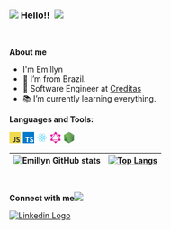 
### <img src="https://github.com/TheDudeThatCode/TheDudeThatCode/blob/master/Assets/Hi.gif" width="29px"> **Hello!!** &nbsp;<img src="https://github.com/TheDudeThatCode/TheDudeThatCode/blob/master/Assets/Earth.gif" width="24px">

<br />

**About me**

- I'm Emillyn 
- :house_with_garden: I’m from Brazil.
- 💼 Software Engineer at [Creditas](https://www.creditas.com/)
- :books: I’m currently learning everything.



**Languages and Tools:**  

<code><img height="20" src="https://raw.githubusercontent.com/github/explore/80688e429a7d4ef2fca1e82350fe8e3517d3494d/topics/javascript/javascript.png"></code>
<code><img height="20" src="https://raw.githubusercontent.com/github/explore/80688e429a7d4ef2fca1e82350fe8e3517d3494d/topics/typescript/typescript.png"></code>
<code><img height="20" src="https://raw.githubusercontent.com/github/explore/80688e429a7d4ef2fca1e82350fe8e3517d3494d/topics/react/react.png"></code>
<code><img height="20" src="https://raw.githubusercontent.com/github/explore/5c058a388828bb5fde0bcafd4bc867b5bb3f26f3/topics/graphql/graphql.png"></code>
<code><img height="20" src="https://raw.githubusercontent.com/github/explore/80688e429a7d4ef2fca1e82350fe8e3517d3494d/topics/nodejs/nodejs.png"></code>    


| ![Emillyn GitHub stats](https://github-readme-stats.vercel.app/api?username=emimuniz&show_icons=true&theme=radical)| [![Top Langs](https://github-readme-stats.vercel.app/api/top-langs/?username=emimuniz&layout=compact)](https://github.com/anuraghazra/github-readme-stats) |
| ------------- | ------------- |


<br />

**Connect with me**<img src="https://github.com/TheDudeThatCode/TheDudeThatCode/blob/master/Assets/Handshake.gif" height="20">

[<img src="https://github.com/TheDudeThatCode/TheDudeThatCode/blob/master/Assets/Linkedin.svg" alt="Linkedin Logo" width="20">](https://in.linkedin.com/in/TheDudeThatCode)

</a>

